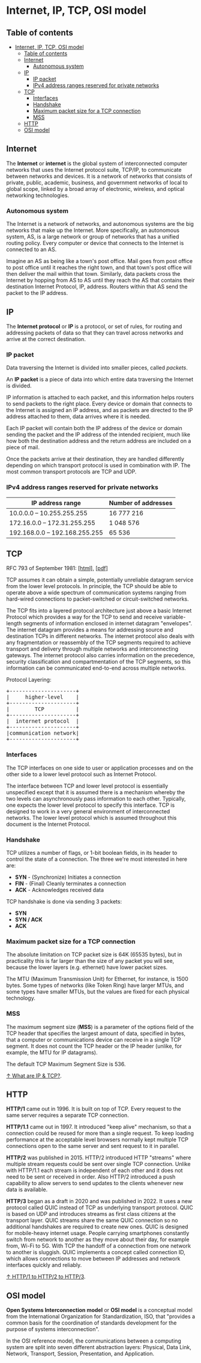 # Internet, IP, TCP, OSI model

## Table of contents

- [Internet, IP, TCP, OSI model](#internet-ip-tcp-osi-model)
  - [Table of contents](#table-of-contents)
  - [Internet](#internet)
    - [Autonomous system](#autonomous-system)
  - [IP](#ip)
    - [IP packet](#ip-packet)
    - [IPv4 address ranges reserved for private networks](#ipv4-address-ranges-reserved-for-private-networks)
  - [TCP](#tcp)
    - [Interfaces](#interfaces)
    - [Handshake](#handshake)
    - [Maximum packet size for a TCP connection](#maximum-packet-size-for-a-tcp-connection)
    - [MSS](#mss)
  - [HTTP](#http)
  - [OSI model](#osi-model)

## Internet

The **Internet** or **internet** is the global system of interconnected computer networks that uses the Internet protocol suite, TCP/IP, to communicate between networks and devices. It is a network of networks that consists of private, public, academic, business, and government networks of local to global scope, linked by a broad array of electronic, wireless, and optical networking technologies.

### Autonomous system

The Internet is a network of networks, and autonomous systems are the big networks that make up the Internet. More specifically, an autonomous system, AS, is a large network or group of networks that has a unified routing policy. Every computer or device that connects to the Internet is connected to an AS.

Imagine an AS as being like a town's post office. Mail goes from post office to post office until it reaches the right town, and that town's post office will then deliver the mail within that town. Similarly, data packets cross the Internet by hopping from AS to AS until they reach the AS that contains their destination Internet Protocol, IP, address. Routers within that AS send the packet to the IP address.

## IP

The **Internet protocol** or **IP** is a protocol, or set of rules, for routing and addressing packets of data so that they can travel across networks and arrive at the correct destination.

### IP packet

Data traversing the Internet is divided into smaller pieces, called *packets*.

An **IP packet** is a piece of data into which entire data traversing the Internet is divided.

IP information is attached to each packet, and this information helps routers to send packets to the right place. Every device or domain that connects to the Internet is assigned an IP address, and as packets are directed to the IP address attached to them, data arrives where it is needed.

Each IP packet will contain both the IP address of the device or domain sending the packet and the IP address of the intended recipient, much like how both the destination address and the return address are included on a piece of mail.

Once the packets arrive at their destination, they are handled differently depending on which transport protocol is used in combination with IP. The most common transport protocols are TCP and UDP.

### IPv4 address ranges reserved for private networks

| IP address range              | Number of addresses |
| ----------------------------- | ------------------- |
| 10.0.0.0 – 10.255.255.255     | 16 777 216          |
| 172.16.0.0 – 172.31.255.255   | 1 048 576           |
| 192.168.0.0 – 192.168.255.255 | 65 536              |

## TCP

RFC 793 of September 1981: [[html]](https://tools.ietf.org/html/rfc793), [[pdf]](https://tools.ietf.org/pdf/rfc793.pdf)

TCP assumes it can obtain a simple, potentially unreliable datagram service from the lower level protocols.  In principle, the TCP should be able to operate above a wide spectrum of communication systems ranging from hard-wired connections to packet-switched or circuit-switched networks.

The TCP fits into a layered protocol architecture just above a basic  Internet Protocol which provides a way for the TCP to send and  receive variable-length segments of information enclosed in internet  datagram "envelopes".  The internet datagram provides a means for  addressing source and destination TCPs in different networks.  The  internet protocol also deals with any fragmentation or reassembly of  the TCP segments required to achieve transport and delivery through  multiple networks and interconnecting gateways.  The internet protocol  also carries information on the precedence, security classification  and compartmentation of the TCP segments, so this information can be  communicated end-to-end across multiple networks.

Protocol Layering:
<pre>
+---------------------+
|     higher-level    |
+---------------------+
|        TCP          |
+---------------------+
|  internet protocol  |
+---------------------+
|communication network|
+---------------------+
</pre>

### Interfaces

The TCP interfaces on one side to user or application processes and on the other side to a lower level protocol such as Internet Protocol.

The interface between TCP and lower level protocol is essentially unspecified except that it is assumed there is a mechanism whereby the  two levels can asynchronously pass information to each other. Typically, one expects the lower level protocol to specify this  interface.  TCP is designed to work in a very general environment of interconnected networks.  The lower level protocol which is assumed  throughout this document is the Internet Protocol.

### Handshake

TCP utilizes a number of flags, or 1-bit boolean fields, in its header to control the state of a connection. The three we're most interested in here are:

- **SYN** - (Synchronize) Initiates a connection
- **FIN** - (Final) Cleanly terminates a connection
- **ACK** - Acknowledges received data

TCP handshake is done via sending 3 packets:

- **SYN**
- **SYN / ACK**
- **ACK**

### Maximum packet size for a TCP connection

The absolute limitation on TCP packet size is 64K (65535 bytes), but in practicality this is far larger than the size of any packet you will see, because the lower layers (e.g. ethernet) have lower packet sizes.

The MTU (Maximum Transmission Unit) for Ethernet, for instance, is 1500 bytes. Some types of networks (like Token Ring) have larger MTUs, and some types have smaller MTUs, but the values are fixed for each physical technology.

### MSS

The maximum segment size (**MSS**) is a parameter of the options field of the TCP header that specifies the largest amount of data, specified in bytes, that a computer or communications device can receive in a single TCP segment. It does not count the TCP header or the IP header (unlike, for example, the MTU for IP datagrams).

The default TCP Maximum Segment Size is 536.

[↑ What are IP & TCP?](https://www.cloudflare.com/learning/ddos/glossary/tcp-ip/).

## HTTP

**HTTP/1** came out in 1996. It is built on top of TCP. Every request to the same server requires a separate TCP connection.

**HTTP/1.1** came out in 1997. It introduced "keep alive" mechanism, so that a connection could be reused for more than a single request. To keep loading performance at the acceptable level browsers normally kept multiple TCP connections open to the same server and sent request to it in parallel.

**HTTP/2** was published in 2015. HTTP/2 introduced HTTP "streams" where multiple stream requests could be sent over single TCP connection. Unlike with HTTP/1.1 each stream is independent of each other and it does not need to be sent or received in order. Also HTTP/2 introduced a push capability to allow servers to send updates to the clients whenever new data is available.

**HTTP/3** began as a draft in 2020 and was published in 2022. It uses a new protocol called QUIC instead of TCP as underlying transport protocol. QUIC is based on UDP and introduces streams as first class citizens at the transport layer. QUIC streams share the same QUIC connection so no additional handshakes are required to create new ones. QUIC is designed for mobile-heavy internet usage. People carrying smartphones constantly switch from network to another as they move about their day, for example from, Wi-Fi to 5G. With TCP the handoff of a connection from one network to another is sluggish. QUIC implements a concept called connection ID, which allows connections to move between IP addresses and network interfaces quickly and reliably.

[↑ HTTP/1 to HTTP/2 to HTTP/3](https://www.youtube.com/watch?v=a-sBfyiXysI).

## OSI model

**Open Systems Interconnection model** or **OSI model** is a conceptual model from the International Organization for Standardization, ISO, that "provides a common basis for the coordination of standards development for the purpose of systems interconnection".

In the OSI reference model, the communications between a computing system are split into seven different abstraction layers: Physical, Data Link, Network, Transport, Session, Presentation, and Application.
